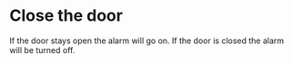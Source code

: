 # Close the door
If the door stays open the alarm will go on. If the door is closed the alarm will be turned off.
